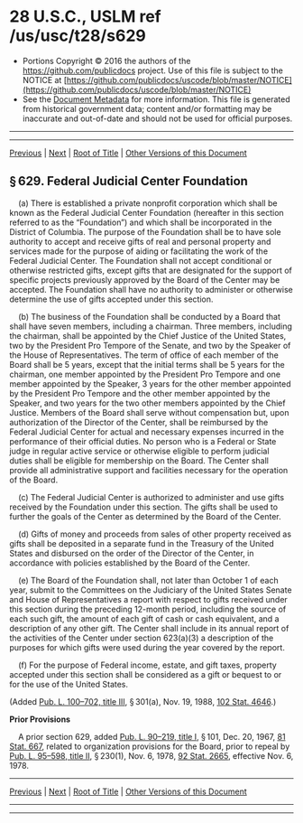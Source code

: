 ---
---

# 28 U.S.C., USLM ref /us/usc/t28/s629

* Portions Copyright © 2016 the authors of the https://github.com/publicdocs project.
  Use of this file is subject to the NOTICE at [https://github.com/publicdocs/uscode/blob/master/NOTICE](https://github.com/publicdocs/uscode/blob/master/NOTICE)
* See the [Document Metadata](././../../../../..//README.md) for more information.
  This file is generated from historical government data; content and/or formatting may be inaccurate and out-of-date and should not be used for official purposes.

----------
----------

[Previous](./../../../../..//us/usc/t28/ptIII/ch42/m__us_usc_t28_s628.md) | [Next](./../../../../..//us/usc/t28/ptIII/ch43/m__us_usc_t28_ptIII_ch43.md) | [Root of Title](./../../../../../) | [Other Versions of this Document](https://publicdocs.github.io/go/links?ns=uslm&ref=%2Fus%2Fusc%2Ft28%2Fs629)

## § 629. Federal Judicial Center Foundation

    (a) There is established a private nonprofit corporation which shall be known as the Federal Judicial Center Foundation (hereafter in this section referred to as the “Foundation”) and which shall be incorporated in the District of Columbia. The purpose of the Foundation shall be to have sole authority to accept and receive gifts of real and personal property and services made for the purpose of aiding or facilitating the work of the Federal Judicial Center. The Foundation shall not accept conditional or otherwise restricted gifts, except gifts that are designated for the support of specific projects previously approved by the Board of the Center may be accepted. The Foundation shall have no authority to administer or otherwise determine the use of gifts accepted under this section.

    (b) The business of the Foundation shall be conducted by a Board that shall have seven members, including a chairman. Three members, including the chairman, shall be appointed by the Chief Justice of the United States, two by the President Pro Tempore of the Senate, and two by the Speaker of the House of Representatives. The term of office of each member of the Board shall be 5 years, except that the initial terms shall be 5 years for the chairman, one member appointed by the President Pro Tempore and one member appointed by the Speaker, 3 years for the other member appointed by the President Pro Tempore and the other member appointed by the Speaker, and two years for the two other members appointed by the Chief Justice. Members of the Board shall serve without compensation but, upon authorization of the Director of the Center, shall be reimbursed by the Federal Judicial Center for actual and necessary expenses incurred in the performance of their official duties. No person who is a Federal or State judge in regular active service or otherwise eligible to perform judicial duties shall be eligible for membership on the Board. The Center shall provide all administrative support and facilities necessary for the operation of the Board.

    (c) The Federal Judicial Center is authorized to administer and use gifts received by the Foundation under this section. The gifts shall be used to further the goals of the Center as determined by the Board of the Center.

    (d) Gifts of money and proceeds from sales of other property received as gifts shall be deposited in a separate fund in the Treasury of the United States and disbursed on the order of the Director of the Center, in accordance with policies established by the Board of the Center.

    (e) The Board of the Foundation shall, not later than October 1 of each year, submit to the Committees on the Judiciary of the United States Senate and House of Representatives a report with respect to gifts received under this section during the preceding 12-month period, including the source of each such gift, the amount of each gift of cash or cash equivalent, and a description of any other gift. The Center shall include in its annual report of the activities of the Center under section 623(a)(3) a description of the purposes for which gifts were used during the year covered by the report.

    (f) For the purpose of Federal income, estate, and gift taxes, property accepted under this section shall be considered as a gift or bequest to or for the use of the United States.

(Added [Pub. L. 100–702, title III][/us/pl/100/702/tIII], § 301(a), Nov. 19, 1988, [102 Stat. 4646][/us/stat/102/4646].)

 __Prior Provisions__ 

    A prior section 629, added [Pub. L. 90–219, title I][/us/pl/90/219/tI], § 101, Dec. 20, 1967, [81 Stat. 667][/us/stat/81/667], related to organization provisions for the Board, prior to repeal by [Pub. L. 95–598, title II][/us/pl/95/598/tII], § 230(1), Nov. 6, 1978, [92 Stat. 2665][/us/stat/92/2665], effective Nov. 6, 1978.

----------

[Previous](./../../../../..//us/usc/t28/ptIII/ch42/m__us_usc_t28_s628.md) | [Next](./../../../../..//us/usc/t28/ptIII/ch43/m__us_usc_t28_ptIII_ch43.md) | [Root of Title](./../../../../../) | [Other Versions of this Document](https://publicdocs.github.io/go/links?ns=uslm&ref=%2Fus%2Fusc%2Ft28%2Fs629)

----------
----------

[/us/pl/100/702/tIII]: https://publicdocs.github.io/go/links?ns=uslm&ref=%2Fus%2Fpl%2F100%2F702%2FtIII
[/us/stat/102/4646]: https://publicdocs.github.io/go/links?ns=uslm&ref=%2Fus%2Fstat%2F102%2F4646
[/us/pl/90/219/tI]: https://publicdocs.github.io/go/links?ns=uslm&ref=%2Fus%2Fpl%2F90%2F219%2FtI
[/us/stat/81/667]: https://publicdocs.github.io/go/links?ns=uslm&ref=%2Fus%2Fstat%2F81%2F667
[/us/pl/95/598/tII]: https://publicdocs.github.io/go/links?ns=uslm&ref=%2Fus%2Fpl%2F95%2F598%2FtII
[/us/stat/92/2665]: https://publicdocs.github.io/go/links?ns=uslm&ref=%2Fus%2Fstat%2F92%2F2665



